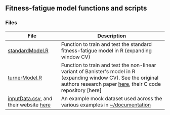 ## Fitness-fatigue model functions and scripts

### Files

| File            | Description                                                                                       |
|-----------------|---------------------------------------------------------------------------------------------------|
| [standardModel.R](https://github.com/bsh2/Fitness-Fatigue-Model/blob/main/functions/standardModel.R) | Function to train and test the standard fitness-fatigue model in R (expanding window CV)          |
| [turnerModel.R](https://github.com/bsh2/Fitness-Fatigue-Model/blob/main/functions/turnerModel.R)   | Function to train and test the non-linear variant of  Banister's model in R (expanding window CV). See the original authors research paper [here](https://jim.turner.link/downloads/BHK-2017-0013.pdf), their C code repository [here] |
| [inputData.csv](https://github.com/jturner314/nl_perf_model_opt), and their website [here](https://jim.turner.link/)   | An example mock dataset used across the various examples in [~/documentation](https://github.com/bsh2/Fitness-Fatigue-Models/tree/main/functions/documentation)                   |